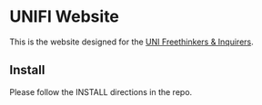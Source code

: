 # UNIFI Website

This is the website designed for the [UNI Freethinkers & Inquirers](http://unifreethought.com).

## Install

Please follow the INSTALL directions in the repo.
